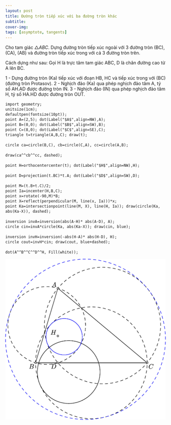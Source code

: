 ```yaml
---
layout: post
title: Đường tròn tiếp xúc với ba đường tròn khác
subtitle: 
cover-img:
tags: [asymptote, tangents]
---
```


Cho tam giác $\triangle ABC$. Dựng đường tròn tiếp xúc ngoài với 3 đường tròn (BC), (CA), (AB) và đường tròn tiếp xúc trong với cả 3 đường tròn trên.

Cách dựng như sau: Gọi H là trực tâm tam giác ABC, D là chân đường cao từ A lên BC.

1 - Dựng đường tròn (Ka) tiếp xúc với đoạn HB, HC và tiếp xúc trong với (BC) (đường tròn Protasov).
2 - Nghịch đảo (Ka) qua phép nghịch đảo tâm A, tỷ số AH.AD được đường tròn IN.
3 - Nghịch đảo (IN) qua phép nghịch đảo tâm H, tỷ số HA.HD được đường tròn OUT.

```asy
import geometry;
unitsize(1cm);
defaultpen(fontsize(10pt));
point A=(2,5); dot(Label("$A$",align=NW),A);
point B=(0,0); dot(Label("$B$",align=SW),B);
point C=(8,0); dot(Label("$C$",align=SE),C);
triangle t=triangle(A,B,C); draw(t);

circle ca=circle(B,C), cb=circle(C,A), cc=circle(A,B);

draw(ca^^cb^^cc, dashed);

point H=orthocentercenter(t); dot(Label("$H$",align=NW),H);

point D=projection(t.BC)*t.A; dot(Label("$D$",align=SW),D);

point M=(t.B+t.C)/2;
point Ia=incenter(H,B,C);
point x=rotate(-90,M)*B;
point X=reflect(perpendicular(M, line(x, Ia)))*x;
point Ka=intersectionpoint(line(M, X), line(H, Ia)); draw(circle(Ka, abs(Ka-X)), dashed);

inversion invA=inversion(abs(A-H)* abs(A-D), A);
circle cin=invA*circle(Ka, abs(Ka-X)); draw(cin, blue);

inversion invH=inversion(-abs(H-A)* abs(H-D), H);
circle cout=invH*cin; draw(cout, blue+dashed);

dot(A^^B^^C^^D^^H, Fill(white));
```
![Kết quả](../assets/img/circleto3c.jpg)
